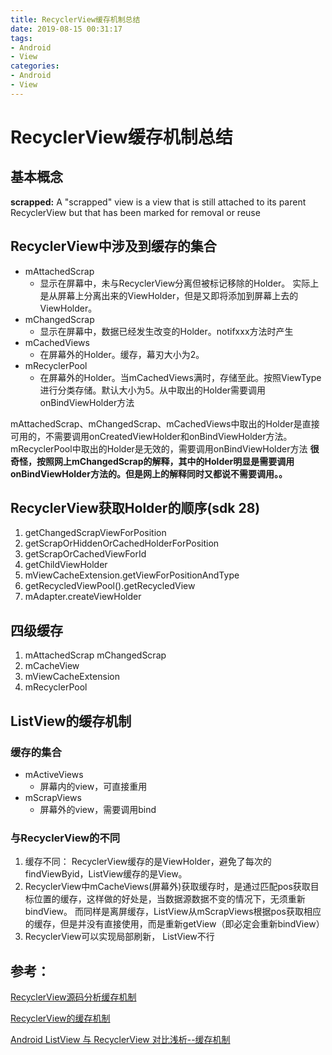 ```yaml
---
title: RecyclerView缓存机制总结
date: 2019-08-15 00:31:17
tags:
- Android
- View
categories:
- Android
- View
---
```


# RecyclerView缓存机制总结

## 基本概念
**scrapped:** 
A "scrapped" view is a view that is still attached to its parent RecyclerView but that has been marked for removal or reuse

## RecyclerView中涉及到缓存的集合

* mAttachedScrap
    * 显示在屏幕中，未与RecyclerView分离但被标记移除的Holder。 实际上是从屏幕上分离出来的ViewHolder，但是又即将添加到屏幕上去的ViewHolder。
* mChangedScrap
    * 显示在屏幕中，数据已经发生改变的Holder。notifxxx方法时产生
* mCachedViews 
    * 在屏幕外的Holder。缓存，幕刃大小为2。
* mRecyclerPool
    * 在屏幕外的Holder。当mCachedViews满时，存储至此。按照ViewType进行分类存储。默认大小为5。从中取出的Holder需要调用onBindViewHolder方法

mAttachedScrap、mChangedScrap、mCachedViews中取出的Holder是直接可用的，不需要调用onCreatedViewHolder和onBindViewHolder方法。
mRecyclerPool中取出的Holder是无效的，需要调用onBindViewHolder方法
**很奇怪，按照网上mChangedScrap的解释，其中的Holder明显是需要调用onBindViewHolder方法的。但是网上的解释同时又都说不需要调用。。**

## RecyclerView获取Holder的顺序(sdk 28)

1. getChangedScrapViewForPosition
2. getScrapOrHiddenOrCachedHolderForPosition
3. getScrapOrCachedViewForId
4. getChildViewHolder
5. mViewCacheExtension.getViewForPositionAndType
6. getRecycledViewPool().getRecycledView
7. mAdapter.createViewHolder

## 四级缓存
1. mAttachedScrap  mChangedScrap
2. mCacheView
3. mViewCacheExtension
4. mRecyclerPool

## ListView的缓存机制

### 缓存的集合
* mActiveViews 
    * 屏幕内的view，可直接重用
* mScrapViews
    * 屏幕外的view，需要调用bind

### 与RecyclerView的不同
1. 缓存不同： RecyclerView缓存的是ViewHolder，避免了每次的findViewByid，ListView缓存的是View。
2. RecyclerView中mCacheViews(屏幕外)获取缓存时，是通过匹配pos获取目标位置的缓存，这样做的好处是，当数据源数据不变的情况下，无须重新bindView。 
而同样是离屏缓存，ListView从mScrapViews根据pos获取相应的缓存，但是并没有直接使用，而是重新getView（即必定会重新bindView）
3. RecyclerView可以实现局部刷新， ListView不行


## 参考：
[RecyclerView源码分析缓存机制](https://blog.jiahuan.me/2018/07/27/RecyclerView%E6%BA%90%E7%A0%81%E5%88%86%E6%9E%90%E7%BC%93%E5%AD%98%E6%9C%BA%E5%88%B6/)

[RecyclerView的缓存机制](https://www.jianshu.com/p/efe81969f69d)

[Android ListView 与 RecyclerView 对比浅析--缓存机制](https://mp.weixin.qq.com/s?__biz=MzA3NTYzODYzMg==&mid=2653578065&idx=2&sn=25e64a8bb7b5934cf0ce2e49549a80d6&chksm=84b3b156b3c43840061c28869671da915a25cf3be54891f040a3532e1bb17f9d32e244b79e3f&scene=21#wechat_redirect)

